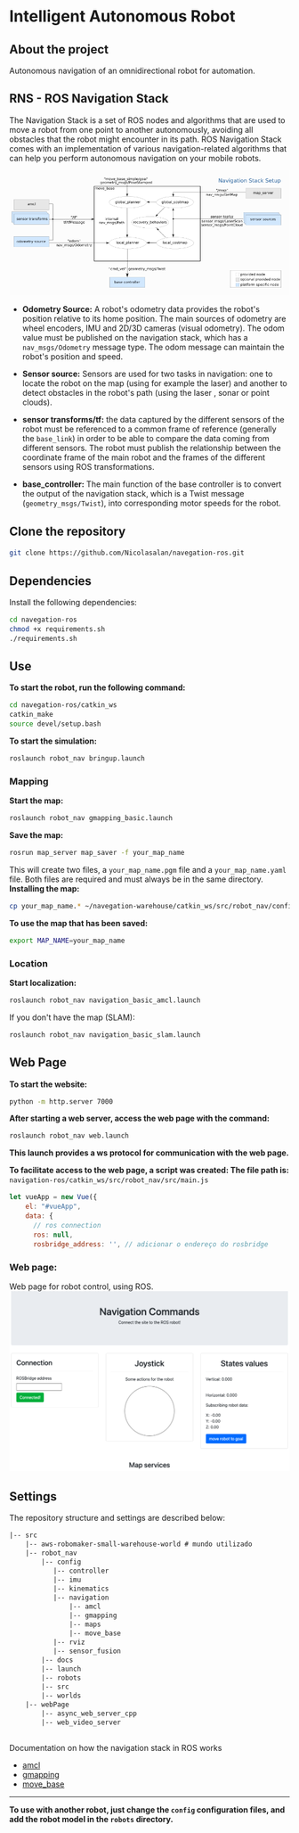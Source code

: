 # Intelligent Autonomous Robot

## **About the project**
Autonomous navigation of an omnidirectional robot for automation.

## RNS - ROS Navigation Stack
The Navigation Stack is a set of ROS nodes and algorithms that are used to move a robot from one point to another autonomously, avoiding all obstacles that the robot might encounter in its path. ROS Navigation Stack comes with an implementation of various navigation-related algorithms that can help you perform autonomous navigation on your mobile robots.

![RNS](/catkin_ws/src/robot_nav/docs/rns.png)

* **Odometry Source:** A robot's odometry data provides the robot's position relative to its home position. The main sources of odometry are wheel encoders, IMU and 2D/3D cameras (visual odometry). The odom value must be published on the navigation stack, which has a `nav_msgs/Odometry` message type. The odom message can maintain the robot's position and speed.

* **Sensor source:** Sensors are used for two tasks in navigation: one to locate the robot on the map (using for example the laser) and another to detect obstacles in the robot's path (using the laser , sonar or point clouds).

* **sensor transforms/tf:** the data captured by the different sensors of the robot must be referenced to a common frame of reference (generally the `base_link`) in order to be able to compare the data coming from different sensors. The robot must publish the relationship between the coordinate frame of the main robot and the frames of the different sensors using ROS transformations.
 
* **base_controller:** The main function of the base controller is to convert the output of the navigation stack, which is a Twist message (`geometry_msgs/Twist`), into corresponding motor speeds for the robot.
## Clone the repository
```bash
git clone https://github.com/Nicolasalan/navegation-ros.git
```
## **Dependencies**
Install the following dependencies:
```bash
cd navegation-ros
chmod +x requirements.sh
./requirements.sh
```
## **Use**
**To start the robot, run the following command:**
```bash
cd navegation-ros/catkin_ws
catkin_make
source devel/setup.bash
```
**To start the simulation:**
```bash
roslaunch robot_nav bringup.launch
```
### Mapping
**Start the map:**
```bash
roslaunch robot_nav gmapping_basic.launch
```
**Save the map:**
```bash
rosrun map_server map_saver -f your_map_name
```
This will create two files, a `your_map_name.pgm` file and a `your_map_name.yaml` file. Both files are required and must always be in the same directory.
**Installing the map:**
```bash
cp your_map_name.* ~/navegation-warehouse/catkin_ws/src/robot_nav/configs/navigation/maps/
```
**To use the map that has been saved:**
```bash
export MAP_NAME=your_map_name
```
### Location
**Start localization:**
```bash
roslaunch robot_nav navigation_basic_amcl.launch
```
If you don't have the map (SLAM):
```bash
roslaunch robot_nav navigation_basic_slam.launch
```
## Web Page
**To start the website:**
```bash
python -m http.server 7000
```
**After starting a web server, access the web page with the command:**
```bash
roslaunch robot_nav web.launch
```
**This launch provides a ws protocol for communication with the web page.**

**To facilitate access to the web page, a script was created:
The file path is:** `navigation-ros/catkin_ws/src/robot_nav/src/main.js`

```javascript
let vueApp = new Vue({
    el: "#vueApp",
    data: {
      // ros connection
      ros: null,
      rosbridge_address: '', // adicionar o endereço do rosbridge
```
### **Web page:**
Web page for robot control, using ROS.
![WebPage](/catkin_ws/src/robot_nav/docs/pages.png)
## **Settings**
The repository structure and settings are described below:
```
|-- src
    |-- aws-robomaker-small-warehouse-world # mundo utilizado
    |-- robot_nav
        |-- config
           |-- controller 
           |-- imu
           |-- kinematics
           |-- navigation
               |-- amcl
               |-- gmapping
               |-- maps
               |-- move_base
           |-- rviz
           |-- sensor_fusion
        |-- docs
        |-- launch
        |-- robots
        |-- src
        |-- worlds
    |-- webPage
        |-- async_web_server_cpp
        |-- web_video_server
        
```
Documentation on how the navigation stack in ROS works
* [amcl](https://github.com/Nicolasalan/navegation-ros/tree/main/catkin_ws/src/robot_nav/configs/navigation/amcl/README.md)
* [gmapping](https://github.com/Nicolasalan/navegation-ros/tree/main/catkin_ws/src/robot_nav/configs/navigation/gmapping/README.md)
* [move_base](https://github.com/Nicolasalan/navegation-ros/blob/main/catkin_ws/src/robot_nav/configs/navigation/move_base/README.md)
---
**To use with another robot, just change the `config` configuration files, and add the robot model in the `robots` directory.**
